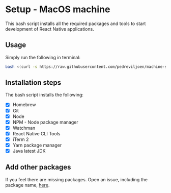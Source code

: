 # Setup - MacOS machine

This bash script installs all the required packages and tools to start development of React Native applications.

## Usage

Simply run the following in terminal:

```sh
bash <(curl -s https://raw.githubusercontent.com/pedreviljoen/machine-setup/master/setup.sh)
```

## Installation steps

The bash script installs the following:

- [x] Homebrew
- [x] Git
- [x] Node
- [x] NPM - Node package manager
- [x] Watchman
- [x] React Native CLI Tools
- [x] iTerm 2
- [x] Yarn package manager
- [x] Java latest JDK

## Add other packages

If you feel there are missing packages. Open an issue, including the package name, [here](https://github.com/pedreviljoen/machine-setup/issues).